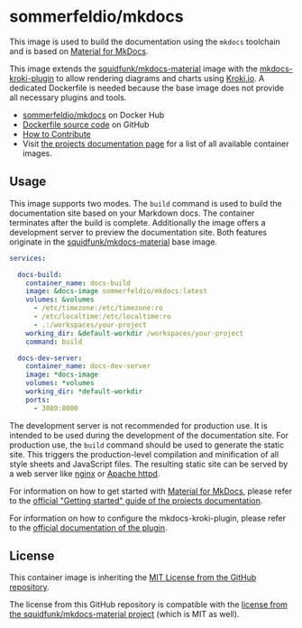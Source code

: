 # sommerfeldio/mkdocs

This image is used to build the documentation using the `mkdocs` toolchain and is based on [Material for MkDocs](https://squidfunk.github.io/mkdocs-material).

This image extends the [squidfunk/mkdocs-material](https://hub.docker.com/r/squidfunk/mkdocs-material) image with the [mkdocs-kroki-plugin](https://pypi.org/project/mkdocs-kroki-plugin) to allow rendering diagrams and charts using [Kroki.io](https://kroki.io). A dedicated Dockerfile is needed because the base image does not provide all necessary plugins and tools.

- [sommerfeldio/mkdocs](https://hub.docker.com/r/sommerfeldio/mkdocs) on Docker Hub
- [Dockerfile source code](https://github.com/sommerfeld-io/container-images/tree/main/components/mkdocs) on GitHub
- [How to Contribute](https://sommerfeld-io.github.io/container-images/about/contribute)
- Visit [the projects documentation page](https://sommerfeld-io.github.io/container-images) for a list of all available container images.

## Usage
This image supports two modes. The `build` command is used to build the documentation site based on your Markdown docs. The container terminates after the build is complete. Additionally the image offers a development server to preview the documentation site. Both features originate in the [squidfunk/mkdocs-material](https://hub.docker.com/r/squidfunk/mkdocs-material) base image.

```yaml
services:

  docs-build:
    container_name: docs-build
    image: &docs-image sommerfeldio/mkdocs:latest
    volumes: &volumes
      - /etc/timezone:/etc/timezone:ro
      - /etc/localtime:/etc/localtime:ro
      - .:/workspaces/your-project
    working_dir: &default-workdir /workspaces/your-project
    command: build

  docs-dev-server:
    container_name: docs-dev-server
    image: *docs-image
    volumes: *volumes
    working_dir: *default-workdir
    ports:
      - 3080:8000
```

The development server is not recommended for production use. It is intended to be used during the development of the documentation site. For production use, the `build` command should be used to generate the static site. This triggers the production-level compilation and minification of all style sheets and JavaScript files. The resulting static site can be served by a web server like [nginx](https://hub.docker.com/_/nginx) or [Apache httpd](https://hub.docker.com/_/httpd).

For information on how to get started with [Material for MkDocs](https://squidfunk.github.io/mkdocs-material), please refer to the [official "Getting started" guide of the projects documentation](https://squidfunk.github.io/mkdocs-material/getting-started).

For information on how to configure the mkdocs-kroki-plugin, please refer to the [official documentation of the plugin](https://pypi.org/project/mkdocs-kroki-plugin).

## License
This container image is inheriting the [MIT License from the GitHub repository](https://sommerfeld-io.github.io/container-images/about/license).

The license from this GitHub repository is compatible with the [license from the squidfunk/mkdocs-material project](https://github.com/squidfunk/mkdocs-material/blob/master/LICENSE) (which is MIT as well).

<!-- !    DO NOT EDIT DIRECTLY !!!!!                                          -->
<!-- !    File is auto-generated by pipeline                                   ->
<!-- !    Contents are based on README files in components/<THE_IMAGE> dir    -->
